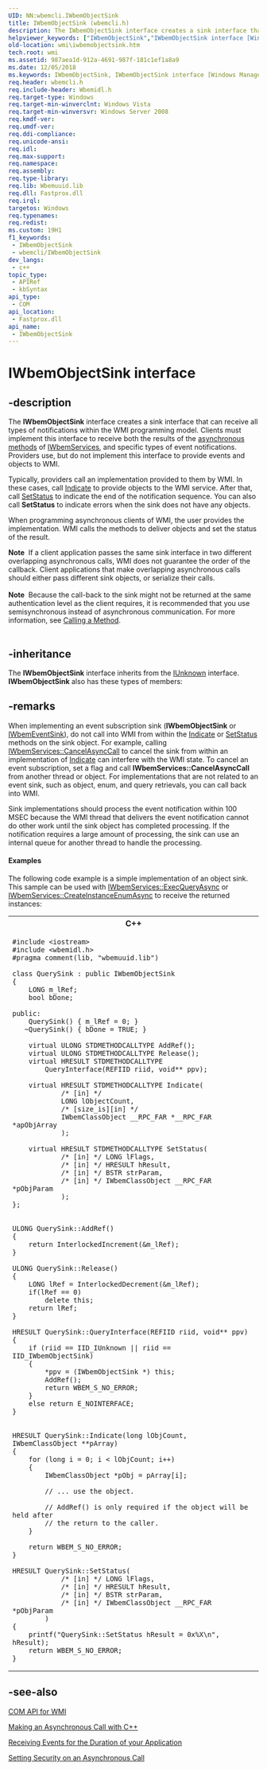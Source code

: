 ```yaml
---
UID: NN:wbemcli.IWbemObjectSink
title: IWbemObjectSink (wbemcli.h)
description: The IWbemObjectSink interface creates a sink interface that can receive all types of notifications within the WMI programming model.
helpviewer_keywords: ["IWbemObjectSink","IWbemObjectSink interface [Windows Management Instrumentation]","IWbemObjectSink interface [Windows Management Instrumentation]","described","_hmm_iwbemobjectsink","wbemcli/IWbemObjectSink","wmi.iwbemobjectsink"]
old-location: wmi\iwbemobjectsink.htm
tech.root: wmi
ms.assetid: 987aea1d-912a-4691-987f-181c1ef1a8a9
ms.date: 12/05/2018
ms.keywords: IWbemObjectSink, IWbemObjectSink interface [Windows Management Instrumentation], IWbemObjectSink interface [Windows Management Instrumentation],described, _hmm_iwbemobjectsink, wbemcli/IWbemObjectSink, wmi.iwbemobjectsink
req.header: wbemcli.h
req.include-header: Wbemidl.h
req.target-type: Windows
req.target-min-winverclnt: Windows Vista
req.target-min-winversvr: Windows Server 2008
req.kmdf-ver: 
req.umdf-ver: 
req.ddi-compliance: 
req.unicode-ansi: 
req.idl: 
req.max-support: 
req.namespace: 
req.assembly: 
req.type-library: 
req.lib: Wbemuuid.lib
req.dll: Fastprox.dll
req.irql: 
targetos: Windows
req.typenames: 
req.redist: 
ms.custom: 19H1
f1_keywords:
 - IWbemObjectSink
 - wbemcli/IWbemObjectSink
dev_langs:
 - c++
topic_type:
 - APIRef
 - kbSyntax
api_type:
 - COM
api_location:
 - Fastprox.dll
api_name:
 - IWbemObjectSink
---
```


# IWbemObjectSink interface


## -description

The 
<b>IWbemObjectSink</b> interface creates a sink interface that can receive all types of notifications within the WMI programming model. Clients must implement this interface to receive both the results of the 
<a href="/windows/desktop/WmiSdk/making-an-asynchronous-call-with-c--">asynchronous methods</a> of 
<a href="/windows/desktop/api/wbemcli/nn-wbemcli-iwbemservices">IWbemServices</a>, and specific types of event notifications. Providers use, but do not implement this interface to provide events and objects to WMI.

Typically, providers call an implementation provided to them by WMI. In these cases, call 
<a href="/windows/desktop/api/wbemcli/nf-wbemcli-iwbemobjectsink-indicate">Indicate</a> to provide objects to the WMI service. After that, call 
<a href="/windows/desktop/api/wbemcli/nf-wbemcli-iwbemobjectsink-setstatus">SetStatus</a> to indicate the end of the notification sequence. You can also call 
<b>SetStatus</b> to indicate errors when the sink does not have any objects.

When programming asynchronous clients of WMI, the user provides the implementation. WMI calls the methods to deliver objects and set the status of the result.
<div class="alert"><b>Note</b>  If a client application passes the same sink interface in two different overlapping asynchronous calls, WMI does not guarantee the order of the callback. Client applications that make overlapping asynchronous calls should either pass different sink objects, or  serialize their calls.</div><div> </div><div class="alert"><b>Note</b>  Because the call-back to the sink might not be returned at the same authentication level as the client requires, it is recommended that you use semisynchronous instead of asynchronous communication.  For more information, see <a href="/windows/desktop/WmiSdk/calling-a-method">Calling a Method</a>.</div><div> </div>

## -inheritance

The <b>IWbemObjectSink</b> interface inherits from the <a href="/windows/desktop/api/unknwn/nn-unknwn-iunknown">IUnknown</a> interface. <b>IWbemObjectSink</b> also has these types of members:

## -remarks

When implementing an event subscription sink (<b>IWbemObjectSink</b> or <a href="/windows/desktop/WmiSdk/iwbemeventsink">IWbemEventSink</a>), do  not call into WMI from within the <a href="/windows/desktop/api/wbemcli/nf-wbemcli-iwbemobjectsink-indicate">Indicate</a>  or <a href="/windows/desktop/api/wbemcli/nf-wbemcli-iwbemobjectsink-setstatus">SetStatus</a> methods on the sink object.  For example, calling <a href="/windows/desktop/api/wbemcli/nf-wbemcli-iwbemservices-cancelasynccall">IWbemServices::CancelAsyncCall</a> to cancel the sink  from within an implementation of <a href="/windows/desktop/api/wbemcli/nf-wbemcli-iwbemobjectsink-indicate">Indicate</a> can interfere with the WMI state. To cancel an event subscription, set a flag and call <b>IWbemServices::CancelAsyncCall</b> from another thread or object. For implementations that are not related to an event sink, such as object, enum, and query retrievals, you can call back into WMI.

Sink implementations should process the event notification within 100 MSEC because the WMI thread that delivers the event notification cannot do other work until the sink object has completed processing. If the notification requires a large amount of processing, the sink can use an internal queue for another thread to handle the processing.


#### Examples

The following code example is a simple implementation of an object sink. This sample can be used  with 
<a href="/windows/desktop/api/wbemcli/nf-wbemcli-iwbemservices-execqueryasync">IWbemServices::ExecQueryAsync</a> or 
<a href="/windows/desktop/api/wbemcli/nf-wbemcli-iwbemservices-createinstanceenumasync">IWbemServices::CreateInstanceEnumAsync</a> to receive the returned instances:

<div class="code"><span><table>
<tr>
<th>C++</th>
</tr>
<tr>
<td>

```
#include <iostream>
#include <wbemidl.h>
#pragma comment(lib, "wbemuuid.lib")

class QuerySink : public IWbemObjectSink
{
    LONG m_lRef;
    bool bDone; 

public:
    QuerySink() { m_lRef = 0; }
   ~QuerySink() { bDone = TRUE; }

    virtual ULONG STDMETHODCALLTYPE AddRef();
    virtual ULONG STDMETHODCALLTYPE Release();        
    virtual HRESULT STDMETHODCALLTYPE 
        QueryInterface(REFIID riid, void** ppv);

    virtual HRESULT STDMETHODCALLTYPE Indicate( 
            /* [in] */
            LONG lObjectCount,
            /* [size_is][in] */
            IWbemClassObject __RPC_FAR *__RPC_FAR *apObjArray
            );
        
    virtual HRESULT STDMETHODCALLTYPE SetStatus( 
            /* [in] */ LONG lFlags,
            /* [in] */ HRESULT hResult,
            /* [in] */ BSTR strParam,
            /* [in] */ IWbemClassObject __RPC_FAR *pObjParam
            );
};


ULONG QuerySink::AddRef()
{
    return InterlockedIncrement(&m_lRef);
}

ULONG QuerySink::Release()
{
    LONG lRef = InterlockedDecrement(&m_lRef);
    if(lRef == 0)
        delete this;
    return lRef;
}

HRESULT QuerySink::QueryInterface(REFIID riid, void** ppv)
{
    if (riid == IID_IUnknown || riid == IID_IWbemObjectSink)
    {
        *ppv = (IWbemObjectSink *) this;
        AddRef();
        return WBEM_S_NO_ERROR;
    }
    else return E_NOINTERFACE;
}


HRESULT QuerySink::Indicate(long lObjCount, IWbemClassObject **pArray)
{
    for (long i = 0; i < lObjCount; i++)
    {
        IWbemClassObject *pObj = pArray[i];

        // ... use the object.

        // AddRef() is only required if the object will be held after
        // the return to the caller.
    }

    return WBEM_S_NO_ERROR;
}

HRESULT QuerySink::SetStatus(
            /* [in] */ LONG lFlags,
            /* [in] */ HRESULT hResult,
            /* [in] */ BSTR strParam,
            /* [in] */ IWbemClassObject __RPC_FAR *pObjParam
        )
{
    printf("QuerySink::SetStatus hResult = 0x%X\n", hResult);
    return WBEM_S_NO_ERROR;
}
```
</td>
</tr>
</table></span></div>

## -see-also

<a href="/windows/desktop/WmiSdk/com-api-for-wmi">COM API for WMI</a>



<a href="/windows/desktop/WmiSdk/making-an-asynchronous-call-with-c--">Making an Asynchronous Call with C++</a>



<a href="/windows/desktop/WmiSdk/receiving-events-for-the-duration-of-your-application">Receiving Events for the Duration of your Application</a>



<a href="/windows/desktop/WmiSdk/setting-security-on-an-asynchronous-call">Setting Security on an Asynchronous Call</a>
